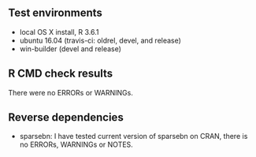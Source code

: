 ## Test environments
* local OS X install, R 3.6.1
* ubuntu 16.04 (travis-ci: oldrel, devel, and release)
* win-builder (devel and release)

## R CMD check results
There were no ERRORs or WARNINGs. 

## Reverse dependencies
* sparsebn: I have tested current version of sparsebn on CRAN, there is no ERRORs, WARNINGs or NOTES.

